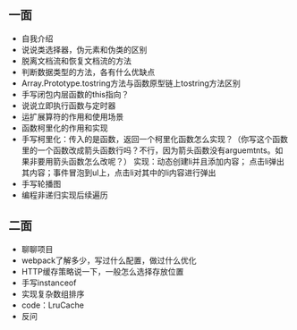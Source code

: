 ## 一面
- 自我介绍
- 说说类选择器，伪元素和伪类的区别
- 脱离文档流和恢复文档流的方法
- 判断数据类型的方法，各有什么优缺点
- Array.Prototype.tostring方法与函数原型链上tostring方法区别
- 手写闭包内层函数的this指向？
- 说说立即执行函数与定时器
- 运扩展算符的作用和使用场景
- 函数柯里化的作用和实现
- 手写柯里化：传入的是函数，返回一个柯里化函数怎么实现？（你写这个函数里的一个函数改成箭头函数行吗？不行，因为箭头函数没有arguemtnts。如果非要用箭头函数怎么改呢？）
实现：动态创建li并且添加内容； 点击li弹出其内容；事件冒泡到ul上，点击li对其中的li内容进行弹出
- 手写轮播图
- 编程非递归实现后续遍历

## 二面
- 聊聊项目
- webpack了解多少，写过什么配置，做过什么优化
- HTTP缓存策略说一下，一般怎么选择存放位置
- 手写instanceof
- 实现复杂数组排序
- code：LruCache
- 反问